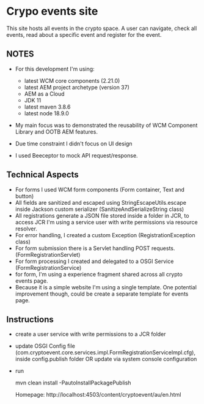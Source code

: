 # Crypo events site
This site hosts all events in the crypto space. A user can navigate, check all events, read about a specific event 
and register for the event.

## NOTES

- For this development I'm using:
    - latest WCM core components (2.21.0)
    - latest AEM project archetype (version 37) 
    - AEM as a Cloud
    - JDK 11
    - latest maven 3.8.6
    - latest node 18.9.0
    
- My main focus was to demonstrated the reusability of WCM Component Library and OOTB AEM features.
- Due time constraint I didn't focus on UI design
- I used Beeceptor to mock API request/response.

## Technical Aspects
- For forms I used WCM form components (Form container, Text and button)
- All fields are sanitized and escaped using StringEscapeUtils.escape inside Jackson custom serializer 
(SanitizeAndSerializeString class) 
- All registrations generate a JSON file stored inside a folder in JCR, to access JCR I'm using a service user with 
write permissions via resource resolver.
- For error handling, I created a custom Exception (RegistrationException class)
- For form submission there is a Servlet handling POST requests. (FormRegistrationServlet)
- For form processing I created and delegated to a OSGI Service (FormRegistrationService) 
- for form, I'm using a experience fragment shared across all crypto events page.
- Because it is a simple website I'm using a single template. One potential improvement though,
could be create a separate template for events page.

## Instructions

- create a user service with write permissions to a JCR folder
- update OSGI Config file (com.cryptoevent.core.services.impl.FormRegistrationServiceImpl.cfg), 
inside config.publish folder
OR 
update via system console configuration
- run

    mvn clean install -PautoInstallPackagePublish
    
    Homepage: http://localhost:4503/content/cryptoevent/au/en.html